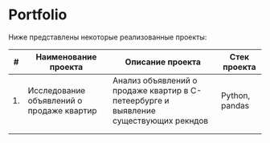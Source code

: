 # Portfolio

Ниже представлены некоторые реализованные проекты:

| \# |  Наименование проекта   |    Описание проекта     |  Стек проекта     |
|----|-------------------------|-------------------------|-------------------|
| 1. | Исследование объявлений о продаже квартир| Анализ объявлений о продаже квартир в С-петеербурге и выявление существующих рекндов|  Python, pandas                 | 
|    |                                          |   |                   |
|    |                                          | |                |


